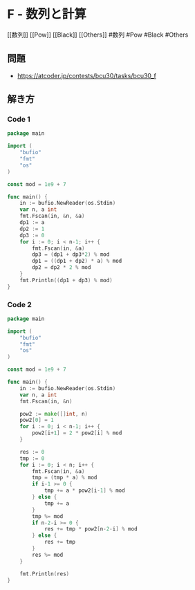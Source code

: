 # F - 数列と計算
[[数列]] [[Pow]] [[Black]] [[Others]]
#数列 #Pow #Black #Others 

## 問題
- https://atcoder.jp/contests/bcu30/tasks/bcu30_f

## 解き方
### Code 1
```go
package main

import (
	"bufio"
	"fmt"
	"os"
)

const mod = 1e9 + 7

func main() {
	in := bufio.NewReader(os.Stdin)
	var n, a int
	fmt.Fscan(in, &n, &a)
	dp1 := a
	dp2 := 1
	dp3 := 0
	for i := 0; i < n-1; i++ {
		fmt.Fscan(in, &a)
		dp3 = (dp1 + dp3*2) % mod
		dp1 = ((dp1 + dp2) * a) % mod
		dp2 = dp2 * 2 % mod
	}
	fmt.Println((dp1 + dp3) % mod)
}
```

### Code 2
```go
package main

import (
	"bufio"
	"fmt"
	"os"
)

const mod = 1e9 + 7

func main() {
	in := bufio.NewReader(os.Stdin)
	var n, a int
	fmt.Fscan(in, &n)

	pow2 := make([]int, n)
	pow2[0] = 1
	for i := 0; i < n-1; i++ {
		pow2[i+1] = 2 * pow2[i] % mod
	}

	res := 0
	tmp := 0
	for i := 0; i < n; i++ {
		fmt.Fscan(in, &a)
		tmp = (tmp * a) % mod
		if i-1 >= 0 {
			tmp += a * pow2[i-1] % mod
		} else {
			tmp += a
		}
		tmp %= mod
		if n-2-i >= 0 {
			res += tmp * pow2[n-2-i] % mod
		} else {
			res += tmp
		}
		res %= mod
	}

	fmt.Println(res)
}
```
